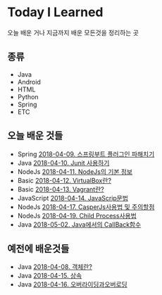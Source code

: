 # Today I Learned

오늘 배운 거나 지금까지 배운 모든것을 정리하는 곳

## 종류

- Java
- Android
- HTML
- Python
- Spring
- ETC

## 오늘 배운 것들

- Spring        [2018-04-09. 스프링부트 플러그인 파해치기](/Spring/2018-04-09-Spring-Boot-Plugin.md)
- Java          [2018-04-10. Junit 사용하기](/Java/2018-04-10-Using-Junit.md)
- NodeJs        [2018-04-11. NodeJs의 기본 정보](/NodeJs/2018-04-11-NodeJsStart.md)
- Basic         [2018-04-12. VirtualBox란?](/Basic/2018-04-12-VirtualBox.md)
- Basic         [2018-04-13. Vagrant란?](/Basic/2018-04-13-Vagrant.md)
- JavaScript    [2018-04-14. JavaScrip문법](/JavaScript/2018-04-14-JavaScriptGrammar.md)
- NodeJs        [2018-04-17. CasperJs사용법 및 주의할점](/NodeJs/2018-04-17_CasperJsManualAndPointsToNote.md)
- NodeJs        [2018-04-19. Child Process사용법](/NodeJs/2018-04-19_ChildProcessManual.md)
- Java [2018-05-02. Java에서의 CallBack함수](/Java/2018-05-02-FromJavaAtCallbackFunction.md)


## 예전에 배운것들

- Java [2018-04-08. 객체란?](/Java/2018-04-08-객체란.md)
- Java [2018-04-15. 상속](/Java/2018-04-15-상속.md)
- Java [2018-04-16. 오버라이딩과오버로딩](/Java/2018-04-16-오버라이딩과오버로딩.md)